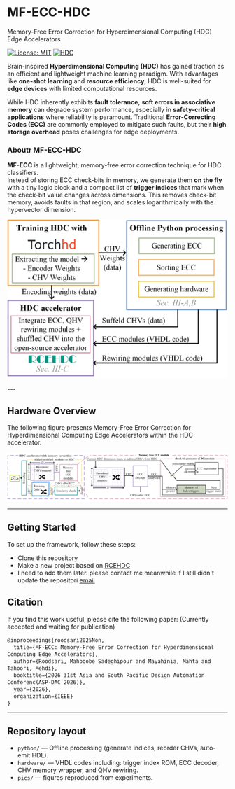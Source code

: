 # MF-ECC-HDC
Memory-Free Error Correction for Hyperdimensional Computing (HDC) Edge Accelerators

[![License: MIT](https://img.shields.io/badge/License-MIT-green.svg)](#license)
[![HDC](https://img.shields.io/badge/Topic-HDC-blue.svg)](#)

Brain-inspired **Hyperdimensional Computing (HDC)** has gained traction as an efficient and lightweight machine learning paradigm. With advantages like **one-shot learning** and **resource efficiency**, HDC is well-suited for **edge devices** with limited computational resources.  

While HDC inherently exhibits **fault tolerance**, **soft errors in associative memory** can degrade system performance, especially in **safety-critical applications** where reliability is paramount. Traditional **Error-Correcting Codes (ECC)** are commonly employed to mitigate such faults, but their **high storage overhead** poses challenges for edge deployments.  

### **Aboutr MF-ECC-HDC** 
**MF-ECC** is a lightweight, memory-free error correction technique for HDC classifiers.  
Instead of storing ECC check-bits in memory, we generate them **on the fly** with a tiny logic block and a compact list of **trigger indices** that mark when the check-bit value changes across dimensions. This removes check-bit memory, avoids faults in that region, and scales logarithmically with the hypervector dimension.

<p align="center"><img src="pics/overall.png" alt="System overview"></p>
---

## **Hardware Overview**  

The following figure presents Memory-Free Error Correction for Hyperdimensional Computing Edge Accelerators within the HDC accelerator.  
<p align="center"><img src="pics/hardware.png" alt="System overview"></p>

---
## **Getting Started**  

To set up the framework, follow these steps:  

- Clone this repository  
- Make a new project based on [RCEHDC]((https://github.com/m-spr/RCEHDC)) 
- I need to add them later. please contact me meanwhile if I still didn't update the repositori [email](https://github.com/m-spr/RCEHDC)


Citation
------------
If you find this work useful, please cite the following paper:
(Currently accepted and waiting for publication)
```
@inproceedings{roodsari2025Non,
  title={MF-ECC: Memory-Free Error Correction for Hyperdimensional Computing Edge Accelerators},
  author={Roodsari, Mahboobe Sadeghipour and Mayahinia, Mahta and Tahoori, Mehdi},
  booktitle={2026 31st Asia and South Pacific Design Automation Conferenc(ASP-DAC 2026)},
  year={2026},
  organization={IEEE}
}
```
----

## Repository layout
- `python/` —  Offline processing (generate indices, reorder CHVs, auto-emit HDL).
- `hardware/` — VHDL codes including: trigger index ROM, ECC decoder, CHV memory wrapper, and QHV rewiring.
- `pics/` — figures reproduced from experiments.
